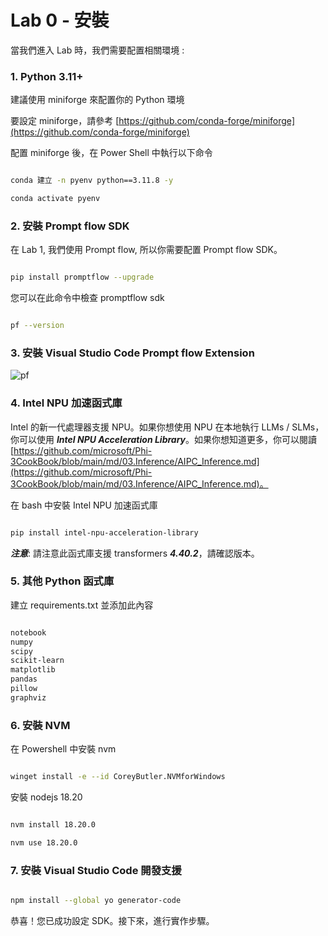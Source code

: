 ﻿# **Lab 0 - 安裝**

當我們進入 Lab 時，我們需要配置相關環境 :

### **1. Python 3.11+**

建議使用 miniforge 來配置你的 Python 環境

要設定 miniforge，請參考 [https://github.com/conda-forge/miniforge](https://github.com/conda-forge/miniforge)

配置 miniforge 後，在 Power Shell 中執行以下命令

```bash

conda 建立 -n pyenv python==3.11.8 -y

conda activate pyenv

```

### **2. 安裝 Prompt flow SDK**

在 Lab 1, 我們使用 Prompt flow, 所以你需要配置 Prompt flow SDK。

```bash

pip install promptflow --upgrade

```

您可以在此命令中檢查 promptflow sdk

```bash

pf --version

```

### **3. 安裝 Visual Studio Code Prompt flow Extension**

![pf](../../../../../imgs/07/01/pf_ext.png)

### **4. Intel NPU 加速函式庫**

Intel 的新一代處理器支援 NPU。如果你想使用 NPU 在本地執行 LLMs / SLMs，你可以使用 ***Intel NPU Acceleration Library***。如果你想知道更多，你可以閱讀 [https://github.com/microsoft/Phi-3CookBook/blob/main/md/03.Inference/AIPC_Inference.md](https://github.com/microsoft/Phi-3CookBook/blob/main/md/03.Inference/AIPC_Inference.md)。

在 bash 中安裝 Intel NPU 加速函式庫

```bash

pip install intel-npu-acceleration-library

```

***注意***: 請注意此函式庫支援 transformers ***4.40.2***，請確認版本。

### **5. 其他 Python 函式庫**

建立 requirements.txt 並添加此內容

```txt

notebook
numpy 
scipy 
scikit-learn 
matplotlib 
pandas 
pillow 
graphviz

```

### **6. 安裝 NVM**

在 Powershell 中安裝 nvm

```bash

winget install -e --id CoreyButler.NVMforWindows

```

安裝 nodejs 18.20

```bash

nvm install 18.20.0

nvm use 18.20.0

```

### **7. 安裝 Visual Studio Code 開發支援**

```bash

npm install --global yo generator-code

```

恭喜！您已成功設定 SDK。接下來，進行實作步驟。

